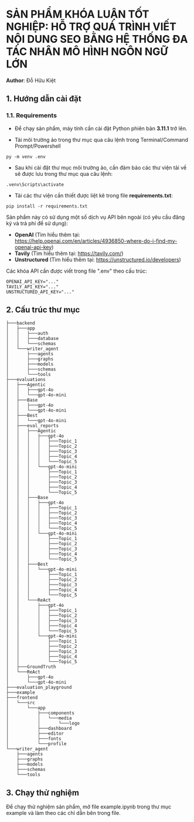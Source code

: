 # **SẢN PHẨM KHÓA LUẬN TỐT NGHIỆP: HỖ TRỢ QUÁ TRÌNH VIẾT NỘI DUNG SEO BẰNG HỆ THỐNG ĐA TÁC NHÂN MÔ HÌNH NGÔN NGỮ LỚN**

**Author**: Đỗ Hữu Kiệt

## **1. Hướng dẫn cài đặt**

### **1.1. Requirements**

- Để chạy sản phẩm, máy tính cần cài đặt Python phiên bản **3.11.1** trở lên.

- Tải môi trường ảo trong thư mục qua câu lệnh trong Terminal/Command Prompt/Powershell

```{cmd}
py -m venv .env
```

- Sau khi cài đặt thư mục môi trường ảo, cần đảm bảo các thư viện tải về sẽ được lưu trong thư mục qua câu lệnh:

```{cmd}
.venv\Scripts\activate
```

- Tải các thư viện cần thiết được liệt kê trong file **requirements.txt**:

```{cmd}
pip install -r requirements.txt
```

Sản phẩm này có sử dụng một số dịch vụ API bên ngoài (có yêu cầu đăng ký và trả phí để sử dụng):

- **OpenAI** (Tìm hiểu thêm tại: https://help.openai.com/en/articles/4936850-where-do-i-find-my-openai-api-key)
- **Tavily** (Tìm hiểu thêm tại: https://tavily.com/)
- **Unstructured** (Tìm hiểu thêm tại: https://unstructured.io/developers)

Các khóa API cần được viết trong file ".env" theo cấu trúc:

```
OPENAI_API_KEY="..."
TAVILY_API_KEY="..."
UNSTRUCTURED_API_KEY="..."
```

## **2. Cấu trúc thư mục**

```
├───backend
│   ├───app
│   │   ├───auth
│   │   ├───database
│   │   └───schemas
│   └───writer_agent
│       ├───agents
│       ├───graphs
│       ├───models
│       ├───schemas
│       └───tools
├───evaluations
│   ├───Agentic
│   │   ├───gpt-4o
│   │   └───gpt-4o-mini
│   ├───Base
│   │   ├───gpt-4o
│   │   └───gpt-4o-mini
│   ├───Best
│   │   └───gpt-4o-mini
│   ├───eval_reports
│   │   ├───Agentic
│   │   │   ├───gpt-4o
│   │   │   │   ├───Topic_1
│   │   │   │   ├───Topic_2
│   │   │   │   ├───Topic_3
│   │   │   │   ├───Topic_4
│   │   │   │   └───Topic_5
│   │   │   └───gpt-4o-mini
│   │   │       ├───Topic_1
│   │   │       ├───Topic_2
│   │   │       ├───Topic_3
│   │   │       ├───Topic_4
│   │   │       └───Topic_5
│   │   ├───Base
│   │   │   ├───gpt-4o
│   │   │   │   ├───Topic_1
│   │   │   │   ├───Topic_2
│   │   │   │   ├───Topic_3
│   │   │   │   ├───Topic_4
│   │   │   │   └───Topic_5
│   │   │   └───gpt-4o-mini
│   │   │       ├───Topic_1
│   │   │       ├───Topic_2
│   │   │       ├───Topic_3
│   │   │       ├───Topic_4
│   │   │       └───Topic_5
│   │   ├───Best
│   │   │   └───gpt-4o-mini
│   │   │       ├───Topic_1
│   │   │       ├───Topic_2
│   │   │       ├───Topic_3
│   │   │       ├───Topic_4
│   │   │       └───Topic_5
│   │   └───ReAct
│   │       ├───gpt-4o
│   │       │   ├───Topic_1
│   │       │   ├───Topic_2
│   │       │   ├───Topic_3
│   │       │   ├───Topic_4
│   │       │   └───Topic_5
│   │       └───gpt-4o-mini
│   │           ├───Topic_1
│   │           ├───Topic_2
│   │           ├───Topic_3
│   │           ├───Topic_4
│   │           └───Topic_5
│   ├───GroundTruth
│   └───ReAct
│       ├───gpt-4o
│       └───gpt-4o-mini
├───evaluation_playground
├───example
├───frontend
│   └───src
│       └───app
│           ├───components
│           │   └───media
│           │       └───logo
│           ├───dashboard
│           ├───editor
│           ├───fonts
│           └───profile
└───writer_agent
    ├───agents
    ├───graphs
    ├───models
    ├───schemas
    └───tools
```

## **3. Chạy thử nghiệm**

Để chạy thử nghiệm sản phẩm, mở file example.ipynb trong thư mục example và làm theo các chỉ dẫn bên trong file.